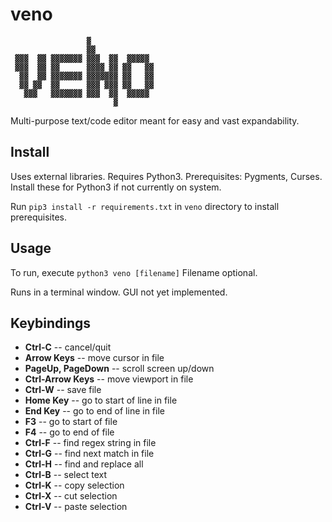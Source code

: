# veno
```
                 ▓               
                 ▓▓              
 ▓▓▓  ▓▓ ▓▓▓▓▓▓▓ ▓▓▓  ▓▓  ▓▓▓▓▓ 
 ▓▓▓  ▓▓ ▓▓      ▓▓▓▓ ▓▓ ▓▓   ▓▓
  ▓▓  ▓▓ ▓▓▓▓▓▓▓ ▓▓▓▓▓▓▓ ▓▓   ▓▓
  ▓▓ ▓▓  ▓▓      ▓▓▓ ▓▓▓ ▓▓   ▓▓
   ▓▓▓   ▓▓▓▓▓▓▓ ▓▓▓  ▓▓  ▓▓▓▓▓ 
                       ▓         
```
Multi-purpose text/code editor meant for easy and vast expandability.

## Install

Uses external libraries. Requires Python3.
Prerequisites: Pygments, Curses. Install these for Python3 if not currently on system.

Run `pip3 install -r requirements.txt` in `veno` directory to install prerequisites.

## Usage

To run, execute `python3 veno [filename]` Filename optional. 

Runs in a terminal window. GUI not yet implemented.

## Keybindings

 - **Ctrl-C** -- cancel/quit
 - **Arrow Keys** -- move cursor in file
 - **PageUp, PageDown** -- scroll screen up/down
 - **Ctrl-Arrow Keys** -- move viewport in file
 - **Ctrl-W** -- save file
 - **Home Key** -- go to start of line in file
 - **End Key** -- go to end of line in file
 - **F3** -- go to start of file
 - **F4** -- go to end of file
 - **Ctrl-F** -- find regex string in file
 - **Ctrl-G** -- find next match in file
 - **Ctrl-H** -- find and replace all
 - **Ctrl-B** -- select text
 - **Ctrl-K** -- copy selection
 - **Ctrl-X** -- cut selection
 - **Ctrl-V** -- paste selection
